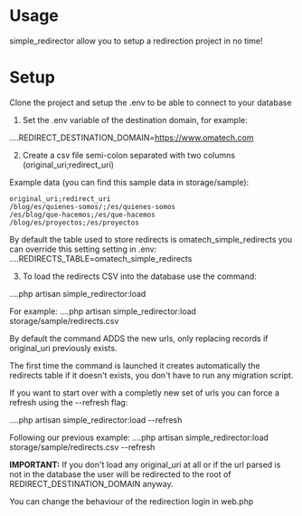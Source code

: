 # Usage

simple_redirector allow you to setup a redirection project in no time!

# Setup

Clone the project and setup the .env to be able to connect to your database

1. Set the .env variable of the destination domain, for example:

....REDIRECT_DESTINATION_DOMAIN=https://www.omatech.com

2. Create a csv file semi-colon separated with two columns (original_uri;redirect_uri)

Example data (you can find this sample data in storage/sample):

```
original_uri;redirect_uri
/blog/es/quienes-somos/;/es/quienes-somos
/es/blog/que-hacemos;/es/que-hacemos
/blog/es/proyectos;/es/proyectos
```

By default the table used to store redirects is omatech_simple_redirects you can override this setting setting in .env:
....REDIRECTS_TABLE=omatech_simple_redirects

3. To load the redirects CSV into the database use the command:

....php artisan simple_redirector:load <path to your csv file>

For example:
....php artisan simple_redirector:load storage/sample/redirects.csv

By default the command ADDS the new urls, only replacing records if original_uri previously exists.

The first time the command is launched it creates automatically the redirects table if it doesn't exists, you don't have to run any migration script.

If you want to start over with a completly new set of urls you can force a refresh using the --refresh flag:

....php artisan simple_redirector:load <path to your csv file> --refresh

Following our previous example:
....php artisan simple_redirector:load storage/sample/redirects.csv --refresh

**IMPORTANT:** If you don't load any original_uri at all or if the url parsed is not in the database the user will be redirected to the root of REDIRECT_DESTINATION_DOMAIN anyway.

You can change the behaviour of the redirection login in web.php